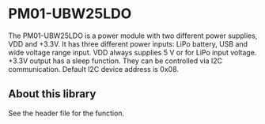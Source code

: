 # PM01-UBW25LDO

The PM01-UBW25LDO is a power module with two different power supplies, VDD and +3.3V. It has three different power inputs: LiPo battery, USB and wide voltage range input. VDD always supplies 5 V or for LiPo input voltage. +3.3V output has a sleep function. They can be controlled via I2C communication.
Default I2C device address is 0x08.

## About this library

See the header file for the function.
